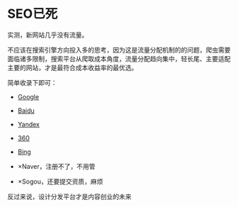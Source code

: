 # SEO已死



实测，新网站几乎没有流量。

不应该在搜索引擎方向投入多的思考，因为这是流量分配机制的的问题，爬虫需要面临诸多限制，搜索平台从爬取成本角度，流量分配趋向集中，轻长尾、主要适配主要的网站，才是最符合成本收益率的最优选。



简单收录下即可：

* [Google](./Google.md)
* [Baidu](./Baidu.md)
* [Yandex](./Yandex.md)
* [360](./360.md)
* [Bing](./Bing.md)

* ×Naver，注册不了，不用管
* ×Sogou，还要提交资质，麻烦



反过来说，设计分发平台才是内容创业的未来